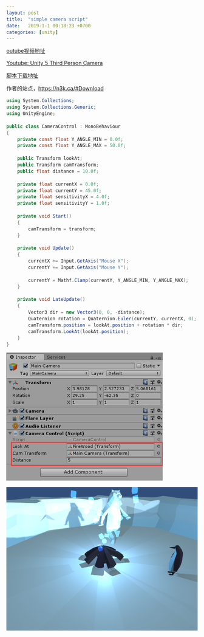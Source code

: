 ```yaml
---
layout: post
title:  "simple camera script"
date:   2019-1-1 00:18:23 +0700
categories: [unity]
---
```

[outube视频地址](https://www.youtube.com/watch?v=Ta7v27yySKs)

[Youtube: Unity 5 Third Person Camera](https://www.youtube.com/watch?v=Ta7v27yySKs)

[脚本下载地址](https://n3k.ca/downloads/bin/sc-3rd-camera.unitypackage)

作者的站点，https://n3k.ca/#Download

```c#
using System.Collections;
using System.Collections.Generic;
using UnityEngine;

public class CameraControl : MonoBehaviour
{
    private const float Y_ANGLE_MIN = 0.0f; 
    private const float Y_ANGLE_MAX = 50.0f;

    public Transform lookAt;
    public Transform camTransform;
    public float distance = 10.0f;

    private float currentX = 0.0f;
    private float currentY = 45.0f;
    private float sensitivityX = 4.0f;
    private float sensitivityY = 1.0f;

    private void Start()
    {
        camTransform = transform;
    }

    private void Update()
    {
        currentX += Input.GetAxis("Mouse X");
        currentY += Input.GetAxis("Mouse Y");

        currentY = Mathf.Clamp(currentY, Y_ANGLE_MIN, Y_ANGLE_MAX);
    }

    private void LateUpdate()
    {
        Vector3 dir = new Vector3(0, 0, -distance);
        Quaternion rotation = Quaternion.Euler(currentY, currentX, 0); 
        camTransform.position = lookAt.position + rotation * dir;
        camTransform.LookAt(lookAt.position);
    }
}
```
![camera_control](../static/img/_posts/2019-1-1-simple-camera-script/camera_control.png)

![camera_game](../static/img/_posts/2019-1-1-simple-camera-script/camera_game.png)